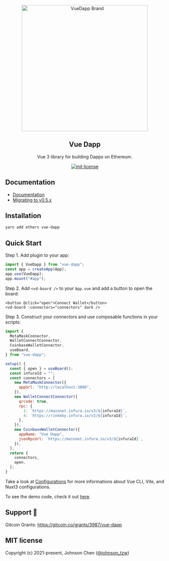 <p align="center">
   <a href="https://vue-dapp-docs.netlify.app/">
    <img src="https://github.com/chnejohnson/vue-dapp/blob/main/demo/src/assets/logo.png" alt="VueDapp Brand" style="max-width:100%;" width="400">
  </a>
</p>
<h2 align="center">
  Vue Dapp
</h2>
<p align="center">
  Vue 3 library for building Dapps on Ethereum.
</p>

<p align="center">
  <a href="https://github.com/chnejohnson/vue-dapp">
    <img src="https://img.shields.io/badge/license-MIT-green.svg" alt="mit license"/>
  </a>
</p>

## Documentation

- [Documentation](https://vue-dapp-docs.netlify.app/)
- [Migrating to v0.5.x](https://vue-dapp-docs.netlify.app/migration)

## Installation

```bash
yarn add ethers vue-dapp
```

## Quick Start

Step 1. Add plugin to your app:

```javascript
import { VueDapp } from "vue-dapp";
const app = createApp(App);
app.use(VueDapp);
app.mount("#app");
```

Step 2. Add `<vd-board />` to your `App.vue` and add a button to open the board:

```vue
<button @click="open">Connect Wallet</button>
<vd-board :connectors="connectors" dark />
```

Step 3. Construct your connectors and use composable functions in your scripts:

```js
import {
  MetaMaskConnector,
  WalletConnectConnector,
  CoinbaseWalletConnector,
  useBoard,
} from "vue-dapp";

setup() {
  const { open } = useBoard();
  const infuraId = "";
  const connectors = [
    new MetaMaskConnector({
      appUrl: "http://localhost:3000",
    }),
    new WalletConnectConnector({
      qrcode: true,
      rpc: {
        1: `https://mainnet.infura.io/v3/${infuraId}`,
        4: `https://rinkeby.infura.io/v3/${infuraId}`,
      },
    }),
    new CoinbaseWalletConnector({
      appName: "Vue Dapp",
      jsonRpcUrl: `https://mainnet.infura.io/v3/${infuraId}`,
    }),
  ];
  return {
    connectors,
    open,
  };
}
```

Take a look at [Configurations](https://vue-dapp-docs.netlify.app/configurations) for more informations about Vue CLI, Vite, and Nuxt3 configurations.

To see the demo code, check it out [here](https://github.com/chnejohnson/vue-dapp/blob/main/demo/src/App.vue).

## Support 🙏

Gitcoin Grants: https://gitcoin.co/grants/3987/vue-dapp

## MIT license

Copyright (c) 2021-present, Johnson Chen ([@johnson_tzw](https://twitter.com/johnson_tzw))